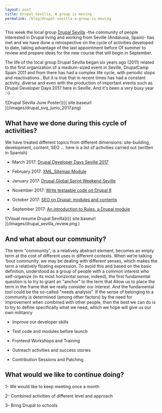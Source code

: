 ```yaml
---
layout: post
title: Drupal Sevilla, A group is moving
permalink: /blog/drupal-sevilla-a-group-is-moving
---
```



This week the local group [Drupal Sevilla](https://groups.drupal.org/sevilla) -the community of people interested in Drupal living and working from Seville (Andalusia, Spain)- has met and we have done a retrospective on the cycle of activities developed to date, taking advantage of the last appointment before Of summer to review and prepare ideas for the new course that will begin in September. 
 
The life of the local group Drupal Sevilla began six years ago (2011) related to the first organization of a medium-sized event in Seville, DrupalCamp Spain 2011 and from there has had a complex life cycle, with periodic stops and reactivations , But it is true that in recent times has had a constant activity, diverse and even with the production of important events such as Drupal Developer Days 2017 here in Seville. And it's been a very busy year :-)

![Drupal Sevilla June Poster]({{ site.baseurl }}/images/drupal_svq_junio_2017.png)

## What have we done during this cycle of activities?
 
We have treated different topics from different dimensions: site-building, development, content, SEO ... here is a list of activities carried out (written in Spanish)

* March 2017: [Drupal Developer Days Seville 2017](https://seville2017.drupaldays.org/)

* February 2017: [XML_Sitemap Module](https://groups.drupal.org/node/516139)

* January 2017: [Drupal Global Sprint Weekend Seville](https://groups.drupal.org/node/515870)

* November  2017: [Write testaable code on Drupal 8](https://groups.drupal.org/node/515218)

* October 2017: [SEO on Drupal: modules and contents](https://groups.drupal.org/node/514669) 
 
* September 2017: [An introduction to Rules, a Drupal module](https://groups.drupal.org/node/513637)


![Visual resume Drupal Sevilla]({{ site.baseurl }}/images/drupal_sevilla_review.png )


## And what about our community?
 
The term "community", is a relatively abstract element, becomes an empty term at the cost of different uses in different contexts. When we’re talking ‘bout community, we may be dealing with different senses, which makes the term a relatively floating expression. To avoid this and based on the basic definition, understood as a group of people with a common interest who self-organize (in its most horizontal sense, indeed), the first fundamental question is to try to grant an "anchor" to the term that Allow us to place the term in the frame that we really consider our interest. And the fundamental tool could be the so-called "needs analysis". If the sense of belonging to a community is determined (among other factors) by the need for improvement when combined with other people, then the best we can do is to try to define specifically what we need, which we hope will give us our own militancy
 
* Improve our developer skills
 
* Test code and modules before launch
 
* Frontend Workshops and Training
 
* Outreach activities and success stories
 
* Contribution Sessions and Patching
 
 
## What would we like to continue doing?

1- We would like to keep meeting once a month
 
2- Combined activities of different level and approach
 
3- Bring Drupal to schools



